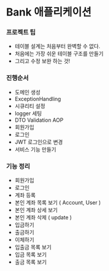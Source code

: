 # Bank 애플리케이션

### 프로젝트 팁
- 테이블 설계는 처음부터 완벽할 수 없다.
- 처음에는 가장 쉬운 테이블 구조를 만들기
- 그리고 수정 보완 하는 것!

### 진행순서
- 도메인 생성
- ExceptionHandling
- 시큐리티 설정
- logger 세팅
- DTO Validation AOP
- 회원가입
- 로그인
- JWT 로그인으로 변경
- 서비스 기능 만들기

### 기능 정리
- 회원가입
- 로그인
- 계좌 등록
- 본인 계좌 목록 보기 ( Account, User )
- 본인 계좌 상세 보기
- 본인 계좌 삭제 ( update )
- 입금하기
- 출금하기
- 이체하기
- 입출금 목록 보기
- 입금 목록 보기
- 출금 목록 보기

